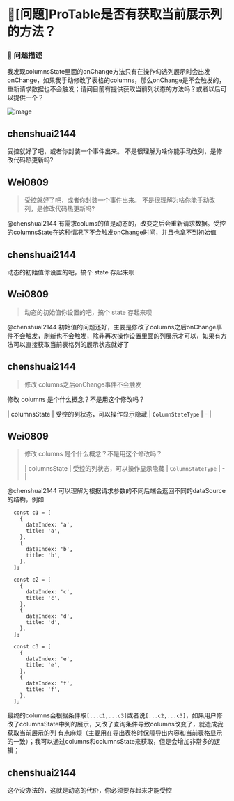# 🧐[问题]ProTable是否有获取当前展示列的方法？

### 🧐 问题描述

我发现columnsState里面的onChange方法只有在操作勾选列展示时会出发onChange，如果我手动修改了表格的columns，那么onChange是不会触发的，重新请求数据也不会触发；请问目前有提供获取当前列状态的方法吗？或者以后可以提供一个？

![image](https://github.com/ant-design/pro-components/assets/43309547/d8f4f7fd-64c8-4a91-bc97-b3544f2d5a4e)

## chenshuai2144

受控就好了吧，或者你封装一个事件出来。 不是很理解为啥你能手动改列，是修改代码热更新吗?

## Wei0809

> 受控就好了吧，或者你封装一个事件出来。 不是很理解为啥你能手动改列，是修改代码热更新吗?

@chenshuai2144 有需求colums的值是动态的，改变之后会重新请求数据。受控的columnsState在这种情况下不会触发onChange时间，并且也拿不到初始值

## chenshuai2144

动态的初始值你设置的吧，搞个 state 存起来呗

## Wei0809

> 动态的初始值你设置的吧，搞个 state 存起来呗

@chenshuai2144 初始值的问题还好，主要是修改了columns之后onChange事件不会触发，刷新也不会触发，除非再次操作设置里面的列展示才可以，如果有方法可以直接获取当前表格列的展示状态就好了

## chenshuai2144

> 修改 columns之后onChange事件不会触发

修改 columns 是个什么概念？不是用这个修改吗？

| columnsState | 受控的列状态，可以操作显示隐藏 | `ColumnStateType` | - |

## Wei0809

> 修改 columns 是个什么概念？不是用这个修改吗？
>
> | columnsState | 受控的列状态，可以操作显示隐藏 | `ColumnStateType` | - |

@chenshuai2144 可以理解为根据请求参数的不同后端会返回不同的dataSource的结构，例如

```
  const c1 = [
    {
      dataIndex: 'a',
      title: 'a',
    },
    {
      dataIndex: 'b',
      title: 'b',
    },
  ];

  const c2 = [
    {
      dataIndex: 'c',
      title: 'c',
    },
    {
      dataIndex: 'd',
      title: 'd',
    },
  ];

  const c3 = [
    {
      dataIndex: 'e',
      title: 'e',
    },
    {
      dataIndex: 'f',
      title: 'f',
    },
  ];
```

最终的columns会根据条件取`[...c1,...c3]`或者说`[...c2,...c3]`，如果用户修改了columnsState中列的展示，又改了查询条件导致columns改变了，就造成我获取当前展示的列 有点麻烦（主要用在导出表格时保障导出内容和当前表格显示的一致）；我可以通过columns和columnsState来获取，但是会增加非常多的逻辑；

## chenshuai2144

这个没办法的，这就是动态的代价，你必须要存起来才能受控
